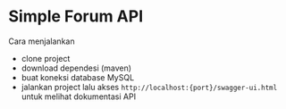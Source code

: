 # Simple Forum API

Cara menjalankan
- clone project
- download dependesi (maven)
- buat koneksi database MySQL
- jalankan project lalu akses `http://localhost:{port}/swagger-ui.html` untuk melihat dokumentasi API